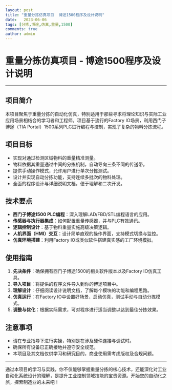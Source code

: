 ```yaml
---
layout: post
title: "重量分拣仿真项目  博途1500程序及设计说明"
date:   2023-06-06
tags: [分拣,博途,仿真,重量,1500]
comments: true
author: admin
---
```

# 重量分拣仿真项目 - 博途1500程序及设计说明

---

## 项目简介

本项目聚焦于重量分拣的自动化仿真，特别适用于那些寻求将理论知识与实际工业应用场景相结合的学习者和工程师。项目基于流行的Factory IO场景，利用西门子博途（TIA Portal）1500系列PLC进行编程与控制，实现了复杂的物料分拣流程。

## 项目目标

- 实现对通过检测区域物料的重量精准测量。
- 物料依据其重量通过中间的分拣机制，自动导向三条不同的传送带。
- 提供手动操作模式，允许用户进行单次分拣测试。
- 设计并实现自动分拣功能，支持连续多批次的物料处理。
- 全面的程序设计与详细说明文档，便于理解和二次开发。

## 技术要点

- **西门子博途1500 PLC编程**：深入理解LAD/FBD/STL编程语言的应用。
- **传感器与执行器集成**：如何配置重量传感器，并与PLC有效通讯。
- **逻辑控制设计**：基于物料重量实施高级决策逻辑。
- **人机界面（HMI）交互**：设计简单直观的操作界面，支持模式切换与监控。
- **仿真环境搭建**：利用Factory IO或类似软件搭建真实感的工厂环境模拟。

## 使用指南

1. **先决条件**：确保拥有西门子博途1500的相关软件版本以及Factory IO仿真工具。
2. **导入项目**：将提供的程序文件导入到你的博途项目中。
3. **理解设计**：仔细阅读设计说明文档，了解每个模块的功能和编程思路。
4. **仿真运行**：在Factory IO中设置好场景，启动仿真，测试手动与自动分拣模式。
5. **调整与优化**：根据实际需求，可对程序进行适当调整以达到最佳分拣效果。

## 注意事项

- 请在专业指导下进行实操，特别是在涉及硬件连接与调试时。
- 确保所有设备已正确接地并遵守安全规范。
- 本项目及其文档仅供学习和研究目的，商业使用需考虑版权及合规问题。

---

通过本项目的学习与实践，你不仅能够掌握重量分拣的核心技术，还能深化对工业自动化系统设计的理解，是提升工业控制领域技能的宝贵资源。开始您的自动化之旅，探索制造业的未来吧！